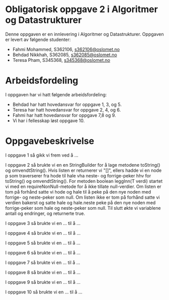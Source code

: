 # Obligatorisk oppgave 2 i Algoritmer og Datastrukturer

Denne oppgaven er en innlevering i Algoritmer og Datastrukturer. 
Oppgaven er levert av følgende studenter:
* Fahmi Mohammed, S362106, s362106@oslomet.no 
* Behdad Nikkhah, S362085, s362085@oslomet.no 
* Teresa Pham, S345368, s345368@oslomet.no

# Arbeidsfordeling

I oppgaven har vi hatt følgende arbeidsfordeling:
* Behdad har hatt hovedansvar for oppgave 1, 3, og 5. 
* Teresa har hatt hovedansvar for oppgave 2, 4, og 6. 
* Fahmi har hatt hovedansvar for oppgave 7,8 og 9. 
* Vi har i fellesskap løst oppgave 10. 

# Oppgavebeskrivelse

I oppgave 1 så gikk vi frem ved å ...

I oppgave 2 så brukte vi en en StringBuilder for å lage metodene toString() og omvendtString(). Hvis listen 
 er returnerer vi "[]", ellers hadde vi en node p som traverserer fra hode til hale vha neste- og forrige-peker
hhv for toString() og omvendtString(). For metoden boolean leggInn(T verdi) startet vi med en requireNonNull-metode
for å ikke tillate null-verdier. Om listen er tom på forhånd satte vi hode og hale til å peke på den nye noden 
med forrige- og neste-peker som null. Om listen ikke er tom på forhånd satte vi verdien bakerst og satte hale og 
hale.neste peke på den nye noden med forrige-peker som hale og neste-peker som null. Til slutt økte vi variablene
antall og endringer, og returnerte true.

I oppgave 3 så brukte vi en ... til å ...

I oppgave 4 så brukte vi en ... til å ...

I oppgave 5 så brukte vi en ... til å ...

I oppgave 6 så brukte vi en ... til å ...

I oppgave 7 så brukte vi en ... til å ...

I oppgave 8 så brukte vi en ... til å ...

I oppgave 9 så brukte vi en ... til å ...

I oppgave 10 så brukte vi en ... til å ...
